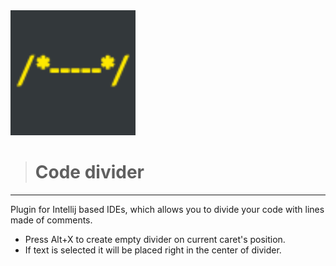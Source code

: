 <img src="resources/META-INF/pluginIcon.svg" alt="plugin-logo" style="width:200px;"/>

> # Code divider

---

Plugin for Intellij based IDEs, which allows you to divide your code with lines made of comments.

- Press Alt+X to create empty divider on current caret's position.
- If text is selected it will be placed right in the center of divider.
